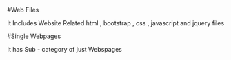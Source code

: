 #Web Files

It Includes Website Related html , bootstrap , css , javascript and jquery files

#Single Webpages

It has Sub - category of just Webspages
